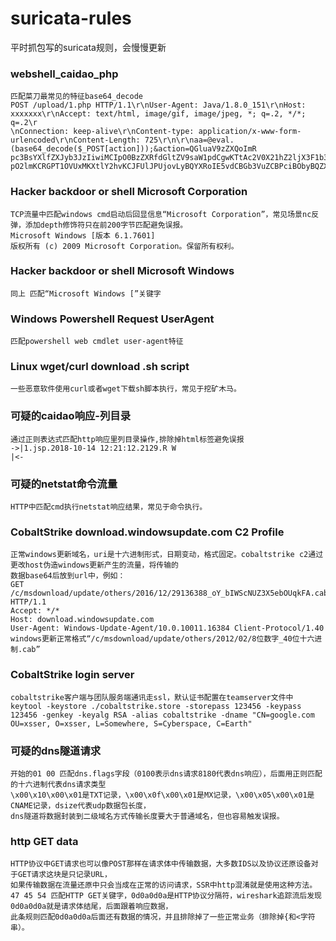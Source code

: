 # suricata-rules
平时抓包写的suricata规则，会慢慢更新

### webshell_caidao_php
    匹配菜刀最常见的特征base64_decode
    POST /upload/1.php HTTP/1.1\r\nUser-Agent: Java/1.8.0_151\r\nHost: xxxxxxx\r\nAccept: text/html, image/gif, image/jpeg, *; q=.2, */*; q=.2\r
    \nConnection: keep-alive\r\nContent-type: application/x-www-form-urlencoded\r\nContent-Length: 725\r\n\r\naa=@eval.   (base64_decode($_POST[action]));&action=QGluaV9zZXQoImR   pc3BsYXlfZXJyb3JzIiwiMCIpO0BzZXRfdGltZV9saW1pdCgwKTtAc2V0X21hZ2ljX3F1b3Rlc19ydW50aW1lKDApO2VjaG8oIi0%2BfCIpOzskRD1iYXNlNjRfZGVjb2RlKCRfUE9TVFsiejEiXSk7JEY9QG9wZW5kaXIoJEQ     pO2lmKCRGPT1OVUxMKXtlY2hvKCJFUlJPUjovLyBQYXRoIE5vdCBGb3VuZCBPciBObyBQZXJtaXNzaW9uISIpO31lbHNleyRNPU5VTEw7JEw9TlVMTDt3aGlsZSgkTj1AcmVhZGRpcigkRikpeyRQPSRELiIvIi4kTjskVD1AZGF0ZSgiWS1tLWQgSDppOnMiLEBmaWxlbXRpbWUoJFApKTtAJEU9c3Vic3RyKGJhc2VfY29udmVydChAZmlsZXBlcm1zKCRQKSwxMCw4KSwtNCk7JFI9Ilx0Ii4kVC4iXHQiLkBmaWxlc2l6ZSgkUCkuIlx0Ii4kRS4iCiI7aWYoQGlzX2RpcigkUCkpJE0uPSROLiIvIi4kUjtlbHNlICRMLj0kTi4kUjt9ZWNobyAkTS4kTDtAY2xvc2VkaXIoJEYpO307ZWNobygifDwtIik7ZGllKCk7&z1=RDpcd2FtcDY0XHd3d1x1cGxvYWQ%3D
    
### Hacker backdoor or shell  Microsoft Corporation
    TCP流量中匹配windows cmd启动后回显信息“Microsoft Corporation”，常见场景nc反弹，添加depth修饰符只在前200字节匹配避免误报。
    Microsoft Windows [版本 6.1.7601]
    版权所有 (c) 2009 Microsoft Corporation。保留所有权利。
    
### Hacker backdoor or shell Microsoft Windows
    同上 匹配“Microsoft Windows [”关键字 
    
### Windows Powershell Request UserAgent
    匹配powershell web cmdlet user-agent特征

### Linux wget/curl download .sh script
    一些恶意软件使用curl或者wget下载sh脚本执行，常见于挖矿木马。

### 可疑的caidao响应-列目录
    通过正则表达式匹配http响应里列目录操作,排除掉html标签避免误报
    ->|1.jsp.2018-10-14 12:21:12.2129.R W
    |<-

### 可疑的netstat命令流量
    HTTP中匹配cmd执行netstat响应结果，常见于命令执行。

### CobaltStrike download.windowsupdate.com C2 Profile
    正常windows更新域名，uri是十六进制形式，日期变动，格式固定。cobaltstrike c2通过更改host伪造windows更新产生的流量，将传输的
    数据base64后放到url中，例如：
    GET /c/msdownload/update/others/2016/12/29136388_oY_bIWScNUZ3X5ebOUqkFA.cab HTTP/1.1
    Accept: */*
    Host: download.windowsupdate.com
    User-Agent: Windows-Update-Agent/10.0.10011.16384 Client-Protocol/1.40
    windows更新正常格式“/c/msdownload/update/others/2012/02/8位数字_40位十六进制.cab”

### CobaltStrike login server
    cobaltstrike客户端与团队服务端通讯走ssl，默认证书配置在teamserver文件中
    keytool -keystore ./cobaltstrike.store -storepass 123456 -keypass 123456 -genkey -keyalg RSA -alias cobaltstrike -dname "CN=google.com OU=xsser, O=xsser, L=Somewhere, S=Cyberspace, C=Earth"

### 可疑的dns隧道请求
    开始的01 00 匹配dns.flags字段（0100表示dns请求8180代表dns响应），后面用正则匹配的十六进制代表dns请求类型
    \x00\x10\x00\x01是TXT记录，\x00\x0f\x00\x01是MX记录，\x00\x05\x00\x01是CNAME记录，dsize代表udp数据包长度，
    dns隧道将数据封装到二级域名方式传输长度要大于普通域名，但也容易触发误报。

### http GET data
    HTTP协议中GET请求也可以像POST那样在请求体中传输数据，大多数IDS以及协议还原设备对于GET请求这块是只记录URL，
    如果传输数据在流量还原中只会当成在正常的访问请求，SSR中http混淆就是使用这种方法。
    47 45 54 匹配HTTP GET关键字，0d0a0d0a是HTTP协议分隔符，wireshark追踪流后发现0d0a0d0a就是请求体结尾，后面跟着响应数据，
    此条规则匹配0d0a0d0a后面还有数据的情况，并且排除掉了一些正常业务（排除掉{和<字符串）。

